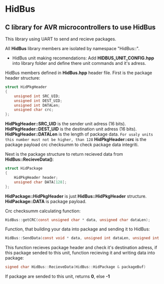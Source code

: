 # HidBus
## C library for AVR microcontrollers to use HidBus

This library using UART to send and recieve packages.

All __HidBus__ library members are isolated by namespace "HidBus::".
* HidBus unit making recomendations:
    Add __HIDBUS_UNIT_CONFIG.hpp__ into library folder and define there unit commands and it's adress.

HidBus members defined in __HidBus.hpp__ header file.
First is the package header structure:
```C
struct HidPkgHeader
{
	unsigned int SRC_UID;
	unsigned int DEST_UID;
	unsigned int DATALen;
	unsigned char crc;
};
```

__HidPkgHeader::SRC_UID__ is the sender unit adress (16 bits).
__HidPkgHeader::DEST_UID__ is the destination unit adress (16 bits).
__HidPkgHeader::DATALen__ is the length of package data.
`For usaly units this number must not be higher, than 128`
__HidPkgHeader::crc__ is the package payload crc checksumm to check package data integriti.

Next is the package structure to return recieved data from __HidBus::RecieveData()__:
```C
struct HidPackage
{
	HidPkgHeader header;
	unsigned char DATA[128];
};
```
__HidPackage::HidPkgHeader__ is just __HidBus::HidPkgHeader__ structure.
__HidPackage::DATA__ is package payload.

Crc checksumm calculating function:
```C
HidBus::getCRC(const unsigned char * data, unsigned char dataLen);
```
Function, that building your data into package and sending it to HidBus:
```C
HidBus::SendData(const void * data, unsigned int dataLen, unsigned int dest_uid);
```

This function recieves package header and check it's destination adress, if this package sended to this unit, function recieving it and writing data into package:
```C
signed char HidBus::RecieveData(HidBus::HidPackage & packageBuf)
```
If package are sended to this unit, returns __0__, else __-1__